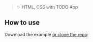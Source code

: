 > ✨ HTML, CSS with TODO App

## How to use

Download the example [or clone the repo](https://github.com/Hashininirasha/TODO-TS.git):

